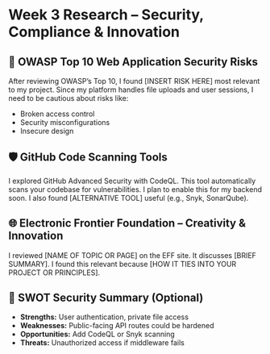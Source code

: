 # Week 3 Research – Security, Compliance & Innovation

## 🔐 OWASP Top 10 Web Application Security Risks

After reviewing OWASP’s Top 10, I found [INSERT RISK HERE] most relevant to my project. Since my platform handles file uploads and user sessions, I need to be cautious about risks like:

- Broken access control
- Security misconfigurations
- Insecure design

## 🛡️ GitHub Code Scanning Tools

I explored GitHub Advanced Security with CodeQL. This tool automatically scans your codebase for vulnerabilities. I plan to enable this for my backend soon. I also found [ALTERNATIVE TOOL] useful (e.g., Snyk, SonarQube).

## 🌐 Electronic Frontier Foundation – Creativity & Innovation

I reviewed [NAME OF TOPIC OR PAGE] on the EFF site. It discusses [BRIEF SUMMARY]. I found this relevant because [HOW IT TIES INTO YOUR PROJECT OR PRINCIPLES].

## 🧭 SWOT Security Summary (Optional)

- **Strengths:** User authentication, private file access
- **Weaknesses:** Public-facing API routes could be hardened
- **Opportunities:** Add CodeQL or Snyk scanning
- **Threats:** Unauthorized access if middleware fails

